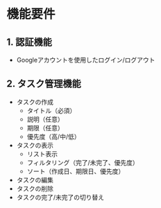 # 機能要件

## 1. 認証機能

- Googleアカウントを使用したログイン/ログアウト

## 2. タスク管理機能

- タスクの作成
  - タイトル（必須）
  - 説明（任意）
  - 期限（任意）
  - 優先度（高/中/低）
- タスクの表示
  - リスト表示
  - フィルタリング（完了/未完了、優先度）
  - ソート（作成日、期限日、優先度）
- タスクの編集
- タスクの削除
- タスクの完了/未完了の切り替え
